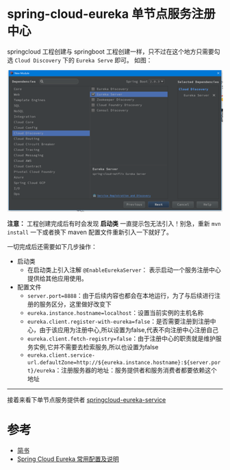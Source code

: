 # spring-cloud-eureka 单节点服务注册中心

springcloud 工程创建与 springboot 工程创建一样，只不过在这个地方只需要勾选 `Cloud Discovery` 下的 `Eureka Serve` 即可。
如图：

![spring-cloud-model-create](images/spring-cloud-model-create.png)

**注意：** 工程创建完成后有时会发现 **启动类** 一直提示包无法引入！别急，重新 `mvn install` 一下或者换下 maven 配置文件重新引入一下就好了。

一切完成后还需要如下几步操作：

* 启动类
  + 在启动类上引入注解 `@EnableEurekaServer`： 表示启动一个服务注册中心提供给其他应用使用。
* 配置文件
  + `server.port=8888`：由于后续内容也都会在本地运行，为了与后续进行注册的服务区分，这里做好改变下
  + `eureka.instance.hostname=localhost`：设置当前实例的主机名称
  + `eureka.client.register-with-eureka=false`：是否需要注册到注册中心，由于该应用为注册中心,所以设置为false,代表不向注册中心注册自己
  + `eureka.client.fetch-registry=false`：由于注册中心的职责就是维护服务实例,它并不需要去检索服务,所以也设置为false
  + `eureka.client.service-url.defaultZone=http://${eureka.instance.hostname}:${server.port}/eureka`：注册服务器的地址：服务提供者和服务消费者都要依赖这个地址

----

接着来看下单节点服务提供者 [springcloud-eureka-service](../springcloud-eureka-service)


# 参考
  - [简书](https://www.jianshu.com/p/0aef3724e6bc)
  - [Spring Cloud Eureka 常用配置及说明](https://www.cnblogs.com/li3807/p/7282492.html)